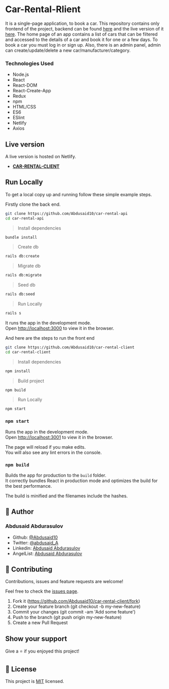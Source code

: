 # Car-Rental-Rlient
It is a single-page application, to book a car. This repository contains only frontend of the project, backend can be found <a href="https://github.com/Abdusaid10/car-rental-api">here</a> and the live version of it <a href="https://car-booking-api-app.herokuapp.com/">here</a>. The home page of an app contains a list of cars that can be filtered and accessed to the details of a car and book it for one or a few days. To book a car you must log in or sign up. Also, there is an admin panel, admin can create/update/delete a new car/manufacturer/category.
### Technologies Used

- Node.js
- React
- React-DOM
- React-Create-App
- Redux
- npm
- HTML/CSS
- ES6
- ESlint
- Netlify
- Axios

## Live version

A live version is hosted on Netlify.
- [**CAR-RENTAL-CLIENT**](https://car-rental-client.netlify.app/)

## Run Locally
To get a local copy up and running follow these simple example steps.

Firstly clone the back end.

```bash
git clone https://github.com/Abdusaid10/car-rental-api
cd car-rental-api
```
> Install dependencies
```bash
bundle install
```
> Create db
```bash
rails db:create
```
> Migrate db
```bash
rails db:migrate
```
> Seed db
```bash
rails db:seed
```
> Run Locally
```bash
rails s
```
It runs the app in the development mode.<br />
Open [http://localhost:3000](http://localhost:3000) to view it in the browser.

And here are the steps to run the front end

```bash
git clone https://github.com/Abdusaid10/car-rental-client
cd car-rental-client
```
> Install dependencies
```bash
npm install
```
> Build project
```bash
npm build
```
> Run Locally
```bash
npm start
```
### `npm start`

Runs the app in the development mode.<br />
Open [http://localhost:3001](http://localhost:3001) to view it in the browser.

The page will reload if you make edits.<br />
You will also see any lint errors in the console.

### `npm build`

Builds the app for production to the `build` folder.<br />
It correctly bundles React in production mode and optimizes the build for the best performance.

The build is minified and the filenames include the hashes.<br />

## 👤 Author

### Abdusaid Abdurasulov

- Github: [@Abdusaid10](https://github.com/Abdusaid10)
- Twitter: [@abdusaid_A](https://twitter.com/abdusaid_a)
- Linkedin: [Abdusaid Abdurasulov](linkedin.com/in/abdusaid)
- AngelList: [Abdusaid Abdurasulov](https://angel.co/u/abdusaid-abdurasulov)

## 🤝 Contributing

Contributions, issues and feature requests are welcome!

Feel free to check the [issues page](https://github.com/Abdusaid10/car-rental-client/issues).

1. Fork it (https://github.com/Abdusaid10/car-rental-client/fork)
2. Create your feature branch (git checkout -b my-new-feature)
3. Commit your changes (git commit -am 'Add some feature')
4. Push to the branch (git push origin my-new-feature)
5. Create a new Pull Request

## Show your support

Give a ⭐️ if you enjoyed this project!

## 📝 License

This project is [MIT](https://github.com/Abdusaid10/car-rental-client/blob/master/LICENSE) licensed.
